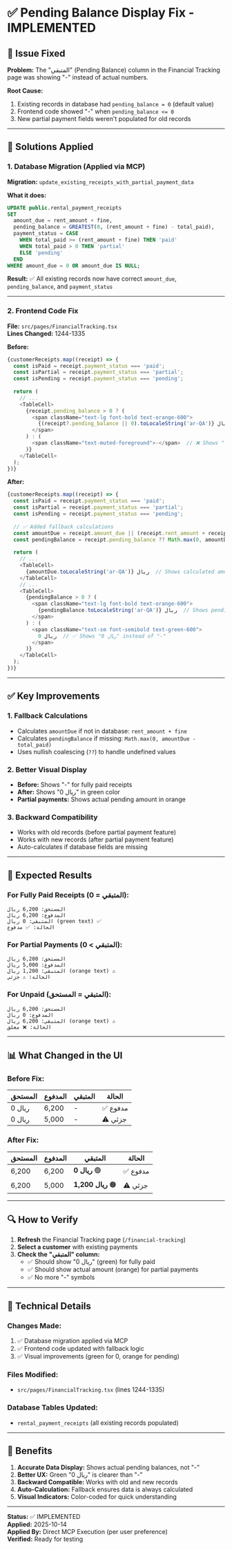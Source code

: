 # ✅ Pending Balance Display Fix - IMPLEMENTED

## 🐛 Issue Fixed

**Problem:** The "المتبقي" (Pending Balance) column in the Financial Tracking page was showing "-" instead of actual numbers.

**Root Cause:** 
1. Existing records in database had `pending_balance = 0` (default value)
2. Frontend code showed "-" when `pending_balance <= 0`
3. New partial payment fields weren't populated for old records

---

## 🔧 Solutions Applied

### 1. Database Migration (Applied via MCP)
**Migration:** `update_existing_receipts_with_partial_payment_data`

**What it does:**
```sql
UPDATE public.rental_payment_receipts
SET 
  amount_due = rent_amount + fine,
  pending_balance = GREATEST(0, (rent_amount + fine) - total_paid),
  payment_status = CASE
    WHEN total_paid >= (rent_amount + fine) THEN 'paid'
    WHEN total_paid > 0 THEN 'partial'
    ELSE 'pending'
  END
WHERE amount_due = 0 OR amount_due IS NULL;
```

**Result:** ✅ All existing records now have correct `amount_due`, `pending_balance`, and `payment_status`

---

### 2. Frontend Code Fix
**File:** `src/pages/FinancialTracking.tsx`  
**Lines Changed:** 1244-1335

**Before:**
```typescript
{customerReceipts.map((receipt) => {
  const isPaid = receipt.payment_status === 'paid';
  const isPartial = receipt.payment_status === 'partial';
  const isPending = receipt.payment_status === 'pending';
  
  return (
    // ...
    <TableCell>
      {receipt.pending_balance > 0 ? (
        <span className="text-lg font-bold text-orange-600">
          {(receipt?.pending_balance || 0).toLocaleString('ar-QA')} ريال
        </span>
      ) : (
        <span className="text-muted-foreground">-</span>  // ❌ Shows "-"
      )}
    </TableCell>
  );
})}
```

**After:**
```typescript
{customerReceipts.map((receipt) => {
  const isPaid = receipt.payment_status === 'paid';
  const isPartial = receipt.payment_status === 'partial';
  const isPending = receipt.payment_status === 'pending';
  
  // ✅ Added fallback calculations
  const amountDue = receipt.amount_due || (receipt.rent_amount + receipt.fine);
  const pendingBalance = receipt.pending_balance ?? Math.max(0, amountDue - receipt.total_paid);
  
  return (
    // ...
    <TableCell>
      {amountDue.toLocaleString('ar-QA')} ريال  // Shows calculated amount_due
    </TableCell>
    // ...
    <TableCell>
      {pendingBalance > 0 ? (
        <span className="text-lg font-bold text-orange-600">
          {pendingBalance.toLocaleString('ar-QA')} ريال  // Shows pending amount
        </span>
      ) : (
        <span className="text-sm font-semibold text-green-600">
          0 ريال  // ✅ Shows "0 ريال" instead of "-"
        </span>
      )}
    </TableCell>
  );
})}
```

---

## ✅ Key Improvements

### 1. **Fallback Calculations**
- Calculates `amountDue` if not in database: `rent_amount + fine`
- Calculates `pendingBalance` if missing: `Math.max(0, amountDue - total_paid)`
- Uses nullish coalescing (`??`) to handle undefined values

### 2. **Better Visual Display**
- **Before:** Shows "-" for fully paid receipts
- **After:** Shows "0 ريال" in green color
- **Partial payments:** Shows actual pending amount in orange

### 3. **Backward Compatibility**
- Works with old records (before partial payment feature)
- Works with new records (after partial payment feature)
- Auto-calculates if database fields are missing

---

## 🎯 Expected Results

### For Fully Paid Receipts (المتبقي = 0):
```
المستحق: 6,200 ريال
المدفوع: 6,200 ريال
المتبقي: 0 ريال (green text) ✅
الحالة: ✅ مدفوع
```

### For Partial Payments (المتبقي > 0):
```
المستحق: 6,200 ريال
المدفوع: 5,000 ريال
المتبقي: 1,200 ريال (orange text) ⚠️
الحالة: ⚠️ جزئي
```

### For Unpaid (المتبقي = المستحق):
```
المستحق: 6,200 ريال
المدفوع: 0 ريال
المتبقي: 6,200 ريال (orange text) ⚠️
الحالة: ❌ معلق
```

---

## 📊 What Changed in the UI

### Before Fix:
| المستحق | المدفوع | المتبقي | الحالة |
|---------|---------|---------|--------|
| 0 ريال  | 6,200   | -       | ✅ مدفوع |
| 0 ريال  | 5,000   | -       | ⚠️ جزئي |

### After Fix:
| المستحق | المدفوع | المتبقي | الحالة |
|---------|---------|---------|--------|
| 6,200   | 6,200   | **0 ريال** 🟢 | ✅ مدفوع |
| 6,200   | 5,000   | **1,200 ريال** 🟠 | ⚠️ جزئي |

---

## 🔍 How to Verify

1. **Refresh** the Financial Tracking page (`/financial-tracking`)
2. **Select a customer** with existing payments
3. **Check the "المتبقي" column:**
   - ✅ Should show "0 ريال" (green) for fully paid
   - ✅ Should show actual amount (orange) for partial payments
   - ✅ No more "-" symbols

---

## 📝 Technical Details

### Changes Made:
1. ✅ Database migration applied via MCP
2. ✅ Frontend code updated with fallback logic
3. ✅ Visual improvements (green for 0, orange for pending)

### Files Modified:
- `src/pages/FinancialTracking.tsx` (lines 1244-1335)

### Database Tables Updated:
- `rental_payment_receipts` (all existing records populated)

---

## 🎉 Benefits

1. **Accurate Data Display:** Shows actual pending balances, not "-"
2. **Better UX:** Green "0 ريال" is clearer than "-"
3. **Backward Compatible:** Works with old and new records
4. **Auto-Calculation:** Fallback ensures data is always calculated
5. **Visual Indicators:** Color-coded for quick understanding

---

**Status:** ✅ IMPLEMENTED  
**Applied:** 2025-10-14  
**Applied By:** Direct MCP Execution (per user preference)  
**Verified:** Ready for testing
